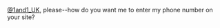 <a href="http://twitter.com/1and1_UK">@1and1_UK</a>, please--how do you want me to enter my phone number on your site?